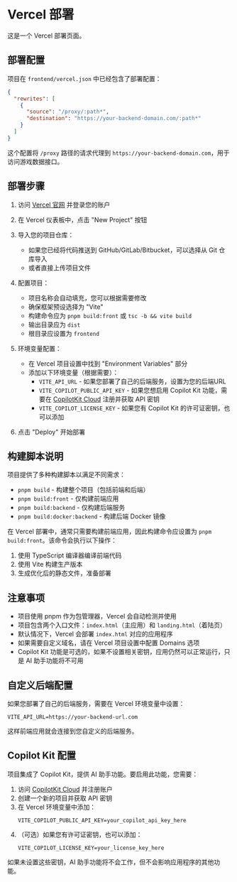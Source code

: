# Vercel 部署

这是一个 Vercel 部署页面。

## 部署配置

项目在 `frontend/vercel.json` 中已经包含了部署配置：

```json
{
  "rewrites": [
    {
      "source": "/proxy/:path*",
      "destination": "https://your-backend-domain.com/:path*"
    }
  ]
}
```

这个配置将 `/proxy` 路径的请求代理到 `https://your-backend-domain.com`，用于访问游戏数据接口。

## 部署步骤

1. 访问 [Vercel 官网](https://vercel.com) 并登录您的账户

2. 在 Vercel 仪表板中，点击 "New Project" 按钮

3. 导入您的项目仓库：
   - 如果您已经将代码推送到 GitHub/GitLab/Bitbucket，可以选择从 Git 仓库导入
   - 或者直接上传项目文件

4. 配置项目：
   - 项目名称会自动填充，您可以根据需要修改
   - 确保框架预设选择为 "Vite"
   - 构建命令应为 `pnpm build:front` 或 `tsc -b && vite build`
   - 输出目录应为 `dist`
   - 根目录应设置为 `frontend`

5. 环境变量配置：
   - 在 Vercel 项目设置中找到 "Environment Variables" 部分
   - 添加以下环境变量（根据需要）：
     - `VITE_API_URL` - 如果您部署了自己的后端服务，设置为您的后端URL
     - `VITE_COPILOT_PUBLIC_API_KEY` - 如果您想启用 Copilot Kit 功能，需要在 [CopilotKit Cloud](https://cloud.copilotkit.ai) 注册并获取 API 密钥
     - `VITE_COPILOT_LICENSE_KEY` - 如果您有 Copilot Kit 的许可证密钥，也可以添加

6. 点击 "Deploy" 开始部署

## 构建脚本说明

项目提供了多种构建脚本以满足不同需求：

- `pnpm build` - 构建整个项目（包括前端和后端）
- `pnpm build:front` - 仅构建前端应用
- `pnpm build:backend` - 仅构建后端服务
- `pnpm build:docker:backend` - 构建后端 Docker 镜像

在 Vercel 部署中，通常只需要构建前端应用，因此构建命令应设置为 `pnpm build:front`。该命令会执行以下操作：

1. 使用 TypeScript 编译器编译前端代码
2. 使用 Vite 构建生产版本
3. 生成优化后的静态文件，准备部署

## 注意事项

- 项目使用 pnpm 作为包管理器，Vercel 会自动检测并使用
- 项目包含两个入口文件：`index.html`（主应用）和 `landing.html`（着陆页）
- 默认情况下，Vercel 会部署 `index.html` 对应的应用程序
- 如果需要自定义域名，请在 Vercel 项目设置中配置 Domains 选项
- Copilot Kit 功能是可选的，如果不设置相关密钥，应用仍然可以正常运行，只是 AI 助手功能将不可用

## 自定义后端配置

如果您部署了自己的后端服务，需要在 Vercel 环境变量中设置：

```
VITE_API_URL=https://your-backend-url.com
```

这样前端应用就会连接到您自定义的后端服务。

## Copilot Kit 配置

项目集成了 Copilot Kit，提供 AI 助手功能。要启用此功能，您需要：

1. 访问 [CopilotKit Cloud](https://cloud.copilotkit.ai) 并注册账户
2. 创建一个新的项目并获取 API 密钥
3. 在 Vercel 环境变量中添加：
   ```
   VITE_COPILOT_PUBLIC_API_KEY=your_copilot_api_key_here
   ```
4. （可选）如果您有许可证密钥，也可以添加：
   ```
   VITE_COPILOT_LICENSE_KEY=your_license_key_here
   ```

如果未设置这些密钥，AI 助手功能将不会工作，但不会影响应用程序的其他功能。

